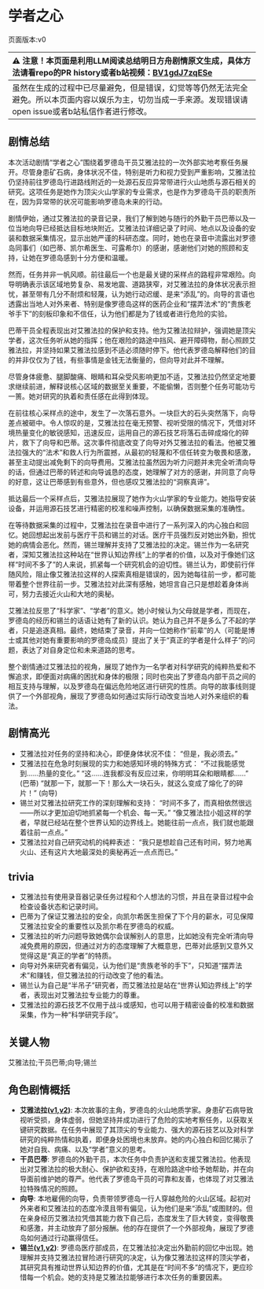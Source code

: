 # 学者之心
页面版本:v0
 

| :warning: 注意！本页面是利用LLM阅读总结明日方舟剧情原文生成，具体方法请看repo的PR history或者b站视频：[BV1gdJ7zqESe](https://www.bilibili.com/video/BV1gdJ7zqESe/)         |
|:----------------------------|
| 虽然在生成的过程中已尽量避免，但是错误，幻觉等等仍然无法完全避免。所以本页面内容以娱乐为主，切勿当成一手来源。发现错误请open issue或者b站私信作者进行修改。|



## 剧情总结
本次活动剧情“学者之心”围绕着罗德岛干员艾雅法拉的一次外部实地考察任务展开。尽管身患矿石病，身体状况不佳，特别是听力和视力受到严重影响，艾雅法拉仍坚持前往罗德岛行进路线附近的一处源石反应异常带进行火山地质与源石相关的研究。这项任务是她作为顶尖火山学家的专业需求，也是作为罗德岛干员的职责所在，因为异常带的状况可能影响罗德岛未来的行动。

剧情伊始，通过艾雅法拉的录音记录，我们了解到她与随行的外勤干员巴蒂以及一位当地向导已经抵达目标地块附近。艾雅法拉详细记录了时间、地点以及设备的安装和数据采集情况，显示出她严谨的科研态度。同时，她也在录音中流露出对罗德岛同事们（如巴蒂、凯尔希医生、可露希尔）的感谢，感谢他们对她的照顾和支持，让她在罗德岛感到十分方便和温暖。

然而，任务并非一帆风顺。前往最后一个也是最关键的采样点的路程非常艰险。向导明确表示该区域地势复杂、易发地震、道路狭窄，对艾雅法拉的身体状况表示担忧，甚至带有几分不耐烦和轻蔑，认为她行动迟缓、是来“添乱”的。向导的言语也透露出当地人对外来者、特别是像罗德岛这样的医药企业和“摆弄法术”的“贵族老爷手下”的刻板印象和不信任，认为他们都是为了钱或者进行危险的实验。

巴蒂干员全程表现出对艾雅法拉的保护和支持。他为艾雅法拉辩护，强调她是顶尖学者，这次任务听从她的指挥；他在艰险的路途中挡风、避开障碍物，耐心照顾艾雅法拉，并坚持如果艾雅法拉感到不适必须随时停下。他代表罗德岛解释他们的目的并非仅仅为了钱，有些事情是金钱无法衡量的，但向导对此并不理解。

尽管身体疲惫、腿脚酸痛、眼睛和耳朵受风影响更加不适，艾雅法拉仍然坚定地要求继续前进，解释说核心区域的数据至关重要，不能偷懒，否则整个任务可能功亏一篑。她对研究的执着和责任感在此得到体现。

在前往核心采样点的途中，发生了一次落石意外。一块巨大的石头突然落下，向导差点被砸中。令人惊叹的是，艾雅法拉在毫无预警、视听受限的情况下，凭借对环境热量变化的敏锐感知，迅速反应，运用自己的源石技艺将落石击碎成熔化的碎片，救下了向导和巴蒂。这次事件彻底改变了向导对外艾雅法拉的看法。他被艾雅法拉强大的“法术”和救人行为所震撼，从最初的轻蔑和不信任转变为敬畏和感激，甚至主动提出减免剩下的向导费用。艾雅法拉虽然因为听力问题并未完全听清向导的话，但通过巴蒂的转述和向导诚恳的态度，她理解了对方的感谢，并同意了向导的好意，这让巴蒂感到有些意外，但也感叹艾雅法拉的“洞察真谛”。

抵达最后一个采样点后，艾雅法拉展现了她作为火山学家的专业能力。她指导安装设备，并运用源石技艺进行精密的校准和噪声控制，以确保数据采集的准确性。

在等待数据采集的过程中，艾雅法拉在录音中进行了一系列深入的内心独白和回忆。她回想起出发前与医疗干员和锡兰的对话。医疗干员强烈反对她出外勤，担忧她的病情会恶化。然而，锡兰理解并支持了艾雅法拉的决定。锡兰作为一名研究者，深知艾雅法拉这种站在“世界认知边界线”上的学者的价值，以及对于像她们这样“时间不多了”的人来说，抓紧每一个研究机会的迫切性。锡兰认为，即使前行伴随风险，阻止像艾雅法拉这样的人探索真相是错误的，因为她每往前一步，都可能带着整个世界往前一步。艾雅法拉对此深有感触，她坦言自己只是想趁着身体尚可，努力去接近火山和大地的奥秘。

艾雅法拉反思了“科学家”、“学者”的意义。她小时候认为父母就是学者，而现在，罗德岛的经历和锡兰的话语让她有了新的认识。她认为自己并不是多么了不起的学者，只是追逐真相。最终，她结束了录音，并向一位她称作“前辈”的人（可能是博士或其他对她有重要影响的罗德岛成员）提出了关于“真正的学者是什么样子”的问题，表达了对自身定位和未来道路的思考。

整个剧情通过艾雅法拉的视角，展现了她作为一名学者对科学研究的纯粹热爱和不懈追求，即便面对病痛的困扰和身体的极限；同时也突出了罗德岛内部干员之间的相互支持与理解，以及罗德岛在偏远危险地区进行研究的性质。向导的故事线则提供了一个外部视角，展现了罗德岛如何通过实际行动改变当地人对外来组织的看法。
## 剧情高光
- 艾雅法拉对任务的坚持和决心，即便身体状况不佳：
  “但是，我必须去。”
- 艾雅法拉在危急时刻展现的实力和她感知环境的特殊方式：
  “不过我能感觉到......热量的变化。”
  “这......连我都没有反应过来，你明明耳朵和眼睛都......” (巴蒂)
  “就那一下，就那一下！那么大一块石头，就这么变成了熔化了的碎片！” (向导)
- 锡兰对艾雅法拉研究工作的深刻理解和支持：
  “时间不多了，而真相依然很远——所以才更加迫切地抓紧每一个机会、每一天。”
  “像艾雅法拉小姐这样的学者，早就已经站在整个世界认知的边界线上。她能往前一点点，我们就也能跟着往前一点点。”
- 艾雅法拉对自己研究动机的纯粹表述：
  “我只是想趁自己还有时间，努力地离火山、还有这片大地最深处的奥秘再近一点点而已。”
## trivia
- 艾雅法拉有使用录音器记录任务过程和个人想法的习惯，并且在录音过程中会检查设备状态和记录时间。
- 巴蒂为了保证艾雅法拉的安全，向凯尔希医生担保了下个月的薪水，可见保障艾雅法拉安全的重要性以及凯尔希在罗德岛的权威。
- 艾雅法拉的听力问题导致她偶尔会误解别人的意思，比如她没有完全听清向导减免费用的原因，但通过对方的态度理解了大概意思，巴蒂对此感到又意外又觉得这是“真正的学者”的特质。
- 向导对外来研究者有偏见，认为他们是“贵族老爷的手下”，只知道“摆弄法术”和赚钱，但艾雅法拉的行动改变了他的看法。
- 锡兰认为自己是“半吊子”研究者，而艾雅法拉是站在“世界认知边界线上”的学者，表现出对艾雅法拉专业能力的尊重。
- 艾雅法拉的源石技艺不仅用于战斗或感知，也可以用于精密设备的校准和数据采集，作为一种“科学研究手段”。
## 关键人物
艾雅法拉;干员巴蒂;向导;锡兰
## 角色剧情概括
-   **艾雅法拉([v1](../chars/char_180_amgoat.md),[v2](../char_v3/char_180_amgoat.md))**: 本次故事的主角，罗德岛的火山地质学家。身患矿石病导致视听受损，身体虚弱，但她坚持并成功进行了危险的实地考察任务，以获取关键研究数据。在任务中展现了其顶尖的专业能力、强大的源石技艺以及对科学研究的纯粹热情和执着，即便身处困境也未放弃。她的内心独白和回忆揭示了她对自我、病痛、以及“学者”意义的思考。
-   **干员巴蒂**: 罗德岛的外勤干员，本次任务中负责护送和支援艾雅法拉。他表现出对艾雅法拉的极大耐心、保护欲和支持，在艰险路途中给予她帮助，并在向导面前维护她的尊严。他代表了罗德岛干员的可靠和友善，也体现了对艾雅法拉特殊情况的照顾。
-   **向导**: 本地雇佣的向导，负责带领罗德岛一行人穿越危险的火山区域。起初对外来者和艾雅法拉的态度冷漠且带有偏见，认为他们是来“添乱”或图财的。但在亲身经历艾雅法拉凭借其能力救下自己后，态度发生了巨大转变，变得敬畏和感激，并主动放弃了部分报酬。他的存在提供了一个外部视角，展现了罗德岛如何通过行动赢得信任。
-   **锡兰([v1](../chars/char_348_ceylon.md),[v2](../char_v3/char_348_ceylon.md))**: 罗德岛医疗部成员，在艾雅法拉决定出外勤前的回忆中出现。她理解并支持艾雅法拉冒险进行研究的决定，认为像艾雅法拉这样的顶尖学者，其研究具有推动世界认知边界的价值，尤其是在“时间不多”的情况下，更应珍惜每一个机会。她的支持是艾雅法拉能够进行本次任务的重要因素。